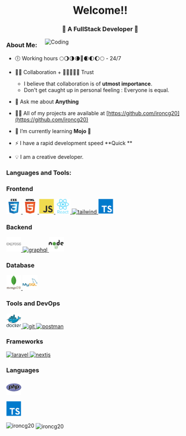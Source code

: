 <h1 align="center">Welcome!!</h1>
<h3 align="center">💛 A FullStack Developer 💛</h3>
<img align="right" alt="Coding" width="400" src="https://cdn.dribbble.com/users/1162077/screenshots/3848914/programmer.gif" />

<h3 align="left">About Me:</h3>

- 🕕 Working hours
🌕🌖🌗🌘🌚🌒🌓🌔🌕 - 24/7

- 🙌🏻 Collaboration + 👨🏼‍🤝‍👨🏼 Trust
  - I believe that collaboration is of **utmost importance**.
  - Don't get caught up in personal feeling : Everyone is equal. 

- 💬 Ask me about **Anything**

- 👨‍💻 All of my projects are available at [https://github.com/ironcg20](https://github.com/ironcg20)

- 🌱 I’m currently learning **Mojo 🤔**

- ⚡ I have a rapid development speed **Quick  **

- 💡  I am a creative developer.

<!-- <h3 align="left">Connect with me:</h3> -->
<!-- <p align="left"> -->
<!-- <a href="https://twitter.com/ironcg20" target="blank"><img align="center" src="https://raw.githubusercontent.com/rahuldkjain/github-profile-readme-generator/master/src/images/icons/Social/twitter.svg" alt="__oojoseph" height="30" width="40" /></a> -->
<!-- </p> -->

<h3 align="left">Languages and Tools:</h3>
<div>
    <h3>Frontend</h3>
    <p align="left">
        <a href="https://www.w3schools.com/css/" target="_blank" rel="noreferrer">
            <img src="https://raw.githubusercontent.com/devicons/devicon/master/icons/css3/css3-original-wordmark.svg" alt="css3" width="40" height="40"/>
        </a>
        <a href="https://www.w3.org/html/" target="_blank" rel="noreferrer">
            <img src="https://raw.githubusercontent.com/devicons/devicon/master/icons/html5/html5-original-wordmark.svg" alt="html5" width="40" height="40"/>
        </a>
        <a href="https://developer.mozilla.org/en-US/docs/Web/JavaScript" target="_blank" rel="noreferrer">
            <img src="https://raw.githubusercontent.com/devicons/devicon/master/icons/javascript/javascript-original.svg" alt="javascript" width="40" height="40"/>
        </a>
        <a href="https://reactjs.org/" target="_blank" rel="noreferrer">
            <img src="https://raw.githubusercontent.com/devicons/devicon/master/icons/react/react-original-wordmark.svg" alt="react" width="40" height="40"/>
        </a>
        <a href="https://tailwindcss.com/" target="_blank" rel="noreferrer">
            <img src="https://www.vectorlogo.zone/logos/tailwindcss/tailwindcss-icon.svg" alt="tailwind" width="40" height="40"/>
        </a>
        <a href="https://www.typescriptlang.org/" target="_blank" rel="noreferrer">
            <img src="https://raw.githubusercontent.com/devicons/devicon/master/icons/typescript/typescript-original.svg" alt="typescript" width="40" height="40"/>
        </a>
    </p>
</div>

<div>
    <h3>Backend</h3>
    <p align="left">
        <a href="https://expressjs.com" target="_blank" rel="noreferrer">
            <img src="https://raw.githubusercontent.com/devicons/devicon/master/icons/express/express-original-wordmark.svg" alt="express" width="40" height="40"/>
        </a>
        <a href="https://graphql.org" target="_blank" rel="noreferrer">
            <img src="https://www.vectorlogo.zone/logos/graphql/graphql-icon.svg" alt="graphql" width="40" height="40"/>
        </a>
        <a href="https://nodejs.org" target="_blank" rel="noreferrer">
            <img src="https://raw.githubusercontent.com/devicons/devicon/master/icons/nodejs/nodejs-original-wordmark.svg" alt="nodejs" width="40" height="40"/>
        </a>
    </p>
</div>

<div>
    <h3>Database</h3>
    <p align="left">
        <a href="https://www.mongodb.com/" target="_blank" rel="noreferrer">
            <img src="https://raw.githubusercontent.com/devicons/devicon/master/icons/mongodb/mongodb-original-wordmark.svg" alt="mongodb" width="40" height="40"/>
        </a>
        <a href="https://www.mysql.com/" target="_blank" rel="noreferrer">
            <img src="https://raw.githubusercontent.com/devicons/devicon/master/icons/mysql/mysql-original-wordmark.svg" alt="mysql" width="40" height="40"/>
        </a>
    </p>
</div>

<div>
    <h3>Tools and DevOps</h3>
    <p align="left">
        <a href="https://www.docker.com/" target="_blank" rel="noreferrer">
            <img src="https://raw.githubusercontent.com/devicons/devicon/master/icons/docker/docker-original-wordmark.svg" alt="docker" width="40" height="40"/>
        </a>
        <a href="https://git-scm.com/" target="_blank" rel="noreferrer">
            <img src="https://www.vectorlogo.zone/logos/git-scm/git-scm-icon.svg" alt="git" width="40" height="40"/>
        </a>
        <a href="https://postman.com" target="_blank" rel="noreferrer">
            <img src="https://www.vectorlogo.zone/logos/getpostman/getpostman-icon.svg" alt="postman" width="40" height="40"/>
        </a>
    </p>
</div>

<div>
    <h3>Frameworks</h3>
    <p align="left">
        <a href="https://laravel.com/" target="_blank" rel="noreferrer">
            <img src="https://cdn1.vectorstock.com/i/1000x1000/54/10/laravel-php-web-framework-logo-vector-41005410.jpg" alt="laravel" width="40" height="40"/>
        </a>
        <a href="https://nextjs.org/" target="_blank" rel="noreferrer">
            <img src="https://cdn.worldvectorlogo.com/logos/nextjs-2.svg" alt="nextjs" width="40" height="40"/>
        </a>
    </p>
</div>

<div>
    <h3>Languages</h3>
    <p align="left">
        <a href="https://www.php.net" target="_blank" rel="noreferrer">
            <img src="https://raw.githubusercontent.com/devicons/devicon/master/icons/php/php-original.svg" alt="php" width="40" height="40"/>
        </a>
    </p>
</div>

<img src="https://raw.githubusercontent.com/devicons/devicon/master/icons/typescript/typescript-original.svg" alt="typescript" width="40" height="40"/> </a> </p>
<p><img align="left" src="https://github-readme-stats.vercel.app/api/top-langs?username=ironcg20&show_icons=true&locale=en&layout=compact" alt="ironcg20" /></p>
<p>&nbsp;<img align="center" src="https://github-readme-stats.vercel.app/api?username=ironcg20&show_icons=true&locale=en" alt="ironcg20" /></p>
